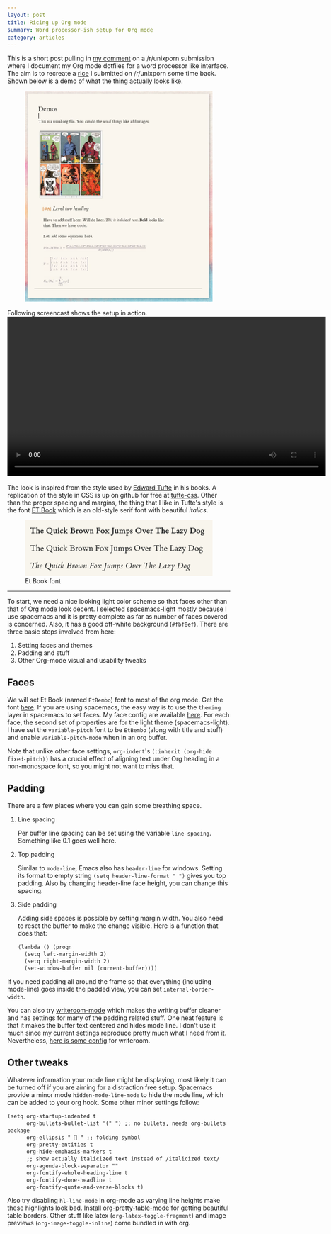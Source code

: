 ```yaml
---
layout: post
title: Ricing up Org mode
summary: Word processor-ish setup for Org mode
category: articles
---
```


<span class="dropcap">T</span>his is a short post pulling in [my
comment](https://www.reddit.com/r/unixporn/comments/73vwpa/stumpwm_light_colors_with_purple_accent/dnvqwt8/?context=1)
on a /r/unixporn submission where I document my Org mode dotfiles for a word
processor like interface. The aim is to recreate a
[rice](https://www.reddit.com/r/unixporn/comments/6lj3h3/stumpwmkde_emacs_org_mode_writing_setup/)
I submitted on /r/unixporn some time back. Shown below is a demo of what the
thing actually looks like.

<figure>
  <img src="/images/posts/org-rice/demo.png">
</figure>

Following screencast shows the setup in action.
<br>
<video width="720" controls="controls">
  <source src="https://u.teknik.io/5Vy1T.mp4" type="video/mp4">
</video>
<br>

The look is inspired from the style used by [Edward
Tufte](https://edwardtufte.github.io/et-book) in his books. A replication of the
style in CSS is up on github for free at
[tufte-css](https://edwardtufte.github.io/tufte-css/). Other than the proper
spacing and margins, the thing that I like in Tufte's style is the font [ET
Book](https://edwardtufte.github.io/et-book) which is an old-style serif font
with beautiful _italics_.

<figure>
  <a href="/images/posts/org-rice/et-book.png" data-lightbox="bootstrap">
    <img src="/images/posts/org-rice/et-book.png">
  </a>
  <figcaption>
    Et Book font
  </figcaption>
</figure>

---

To start, we need a nice looking light color scheme so that faces other than
that of Org mode look decent. I
selected [spacemacs-light](https://github.com/nashamri/spacemacs-theme) mostly
because I use spacemacs and it is pretty complete as far as number of faces
covered is concerned. Also, it has a good off-white background (`#fbf8ef`).
There are three basic steps involved from here:

1. Setting faces and themes
2. Padding and stuff
3. Other Org-mode visual and usability tweaks

## Faces

We will set Et Book (named `EtBembo`) font to most of the org mode. Get the font
[here](https://github.com/edwardtufte/et-book). If you are using spacemacs, the
easy way is to use the `theming` layer in spacemacs to set faces. My face config
are available
[here](https://github.com/lepisma/rogue/blob/75ab1c3422b409f41daa4c003b931e869eed0914/config.el#L205).
For each face, the second set of properties are for the light theme
(spacemacs-light). I have set the `variable-pitch` font to be `EtBembo` (along
with title and stuff) and enable `variable-pitch-mode` when in an org buffer.

Note that unlike other face settings, `org-indent`'s `(:inherit (org-hide
fixed-pitch))` has a crucial effect of aligning text under Org heading in a
non-monospace font, so you might not want to miss that.

## Padding

There are a few places where you can gain some breathing space.

1. Line spacing

   Per buffer line spacing can be set using the variable `line-spacing`.
   Something like 0.1 goes well here.
   
2. Top padding
   
   Similar to `mode-line`, Emacs also has `header-line` for windows. Setting its
   format to empty string `(setq header-line-format " ")` gives you top padding.
   Also by changing header-line face height, you can change this spacing.

3. Side padding

   Adding side spaces is possible by setting margin width. You also need to
   reset the buffer to make the change visible. Here is a function that does
   that:

   ```emacs-lisp
   (lambda () (progn
     (setq left-margin-width 2)
     (setq right-margin-width 2)
     (set-window-buffer nil (current-buffer))))
   ```
   
If you need padding all around the frame so that everything (including
mode-line) goes inside the padded view, you can set `internal-border-width`.

You can also try
[writeroom-mode](https://github.com/joostkremers/writeroom-mode) which makes the
writing buffer cleaner and has settings for many of the padding related stuff.
One neat feature is that it makes the buffer text centered and hides mode line.
I don't use it much since my current settings reproduce pretty much what I need
from it. Nevertheless, [here is some
config](https://github.com/lepisma/rogue/blob/75ab1c3422b409f41daa4c003b931e869eed0914/packages.el#L264-L287)
for writeroom.

## Other tweaks

Whatever information your mode line might be displaying, most likely it can be
turned off if you are aiming for a distraction free setup. Spacemacs provide a
minor mode `hidden-mode-line-mode` to hide the mode line, which can be added to
your org hook. Some other minor settings follow:

```emacs-lisp
(setq org-startup-indented t
      org-bullets-bullet-list '(" ") ;; no bullets, needs org-bullets package
      org-ellipsis "  " ;; folding symbol
      org-pretty-entities t
      org-hide-emphasis-markers t
      ;; show actually italicized text instead of /italicized text/
      org-agenda-block-separator ""
      org-fontify-whole-heading-line t
      org-fontify-done-headline t
      org-fontify-quote-and-verse-blocks t)
```

Also try disabling `hl-line-mode` in org-mode as varying line heights make these
highlights look bad. Install
[org-pretty-table-mode](https://github.com/Fuco1/org-pretty-table) for getting
beautiful table borders. Other stuff like latex (`org-latex-toggle-fragment`)
and image previews (`org-image-toggle-inline`) come bundled in with org.
